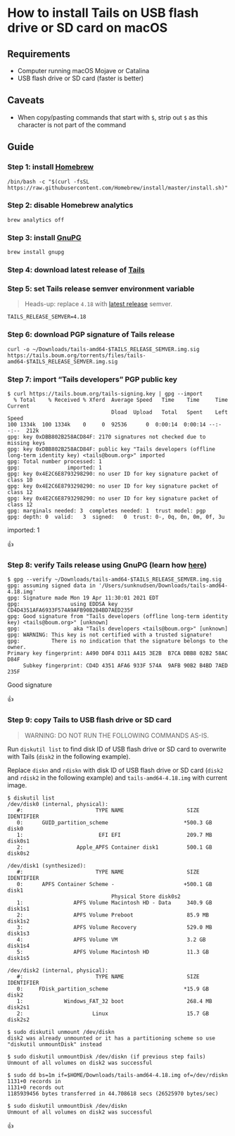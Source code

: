 <!--
Title: How to install Tails on USB flash drive or SD card on macOS
Description: Learn how to install Tails on USB flash drive or SD card on macOS.
Author: Sun Knudsen <https://github.com/sunknudsen>
Contributors: Sun Knudsen <https://github.com/sunknudsen>, 7aqdxe6f <https://github.com/7aqdxe6f>
Reviewers:
Publication date: 2021-05-05T14:49:08.692Z
Listed: true
-->

# How to install Tails on USB flash drive or SD card on macOS

## Requirements

- Computer running macOS Mojave or Catalina
- USB flash drive or SD card (faster is better)

## Caveats

- When copy/pasting commands that start with `$`, strip out `$` as this character is not part of the command

## Guide

### Step 1: install [Homebrew](https://brew.sh/)

```shell
/bin/bash -c "$(curl -fsSL https://raw.githubusercontent.com/Homebrew/install/master/install.sh)"
```

### Step 2: disable Homebrew analytics

```shell
brew analytics off
```

### Step 3: install [GnuPG](https://gnupg.org/)

```shell
brew install gnupg
```

### Step 4: download latest release of [Tails](https://tails.boum.org/install/download/index.en.html)

### Step 5: set Tails release semver environment variable

> Heads-up: replace `4.18` with [latest release](https://tails.boum.org/install/download/index.en.html) semver.

```shell
TAILS_RELEASE_SEMVER=4.18
```

### Step 6: download PGP signature of Tails release

```shell
curl -o ~/Downloads/tails-amd64-$TAILS_RELEASE_SEMVER.img.sig https://tails.boum.org/torrents/files/tails-amd64-$TAILS_RELEASE_SEMVER.img.sig
```

### Step 7: import “Tails developers” PGP public key

```console
$ curl https://tails.boum.org/tails-signing.key | gpg --import
  % Total    % Received % Xferd  Average Speed   Time    Time     Time  Current
                                 Dload  Upload   Total   Spent    Left  Speed
100 1334k  100 1334k    0     0  92536      0  0:00:14  0:00:14 --:--:--  212k
gpg: key 0xDBB802B258ACD84F: 2170 signatures not checked due to missing keys
gpg: key 0xDBB802B258ACD84F: public key "Tails developers (offline long-term identity key) <tails@boum.org>" imported
gpg: Total number processed: 1
gpg:               imported: 1
gpg: key 0x4E2C6E8793298290: no user ID for key signature packet of class 10
gpg: key 0x4E2C6E8793298290: no user ID for key signature packet of class 12
gpg: key 0x4E2C6E8793298290: no user ID for key signature packet of class 12
gpg: marginals needed: 3  completes needed: 1  trust model: pgp
gpg: depth: 0  valid:   3  signed:   0  trust: 0-, 0q, 0n, 0m, 0f, 3u
```

imported: 1

👍

### Step 8: verify Tails release using GnuPG (learn how [here](../how-to-verify-pgp-digital-signatures-using-gnupg-on-macos))

```console
$ gpg --verify ~/Downloads/tails-amd64-$TAILS_RELEASE_SEMVER.img.sig
gpg: assuming signed data in '/Users/sunknudsen/Downloads/tails-amd64-4.18.img'
gpg: Signature made Mon 19 Apr 11:30:01 2021 EDT
gpg:                using EDDSA key CD4D4351AFA6933F574A9AFB90B2B4BD7AED235F
gpg: Good signature from "Tails developers (offline long-term identity key) <tails@boum.org>" [unknown]
gpg:                 aka "Tails developers <tails@boum.org>" [unknown]
gpg: WARNING: This key is not certified with a trusted signature!
gpg:          There is no indication that the signature belongs to the owner.
Primary key fingerprint: A490 D0F4 D311 A415 3E2B  B7CA DBB8 02B2 58AC D84F
     Subkey fingerprint: CD4D 4351 AFA6 933F 574A  9AFB 90B2 B4BD 7AED 235F
```

Good signature

👍

### Step 9: copy Tails to USB flash drive or SD card

> WARNING: DO NOT RUN THE FOLLOWING COMMANDS AS-IS.

Run `diskutil list` to find disk ID of USB flash drive or SD card to overwrite with Tails (`disk2` in the following example).

Replace `diskn` and `rdiskn` with disk ID of USB flash drive or SD card (`disk2` and `rdisk2` in the following example) and `tails-amd64-4.18.img` with current image.

```console
$ diskutil list
/dev/disk0 (internal, physical):
   #:                       TYPE NAME                    SIZE       IDENTIFIER
   0:      GUID_partition_scheme                        *500.3 GB   disk0
   1:                        EFI EFI                     209.7 MB   disk0s1
   2:                 Apple_APFS Container disk1         500.1 GB   disk0s2

/dev/disk1 (synthesized):
   #:                       TYPE NAME                    SIZE       IDENTIFIER
   0:      APFS Container Scheme -                      +500.1 GB   disk1
                                 Physical Store disk0s2
   1:                APFS Volume Macintosh HD - Data     340.9 GB   disk1s1
   2:                APFS Volume Preboot                 85.9 MB    disk1s2
   3:                APFS Volume Recovery                529.0 MB   disk1s3
   4:                APFS Volume VM                      3.2 GB     disk1s4
   5:                APFS Volume Macintosh HD            11.3 GB    disk1s5

/dev/disk2 (internal, physical):
   #:                       TYPE NAME                    SIZE       IDENTIFIER
   0:     FDisk_partition_scheme                        *15.9 GB    disk2
   1:             Windows_FAT_32 boot                    268.4 MB   disk2s1
   2:                      Linux                         15.7 GB    disk2s2

$ sudo diskutil unmount /dev/diskn
disk2 was already unmounted or it has a partitioning scheme so use "diskutil unmountDisk" instead

$ sudo diskutil unmountDisk /dev/diskn (if previous step fails)
Unmount of all volumes on disk2 was successful

$ sudo dd bs=1m if=$HOME/Downloads/tails-amd64-4.18.img of=/dev/rdiskn
1131+0 records in
1131+0 records out
1185939456 bytes transferred in 44.708618 secs (26525970 bytes/sec)

$ sudo diskutil unmountDisk /dev/diskn
Unmount of all volumes on disk2 was successful
```

👍
